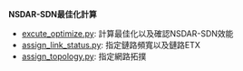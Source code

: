 **NSDAR-SDN最佳化計算**

- [excute_optimize.py](excute_optimize.py): 計算最佳化以及確認NSDAR-SDN效能
- [assign_link_status.py](assign_link_status.py): 指定鏈路頻寬以及鏈路ETX
- [assign_topology.py](assign_topology.py): 指定網路拓撲
